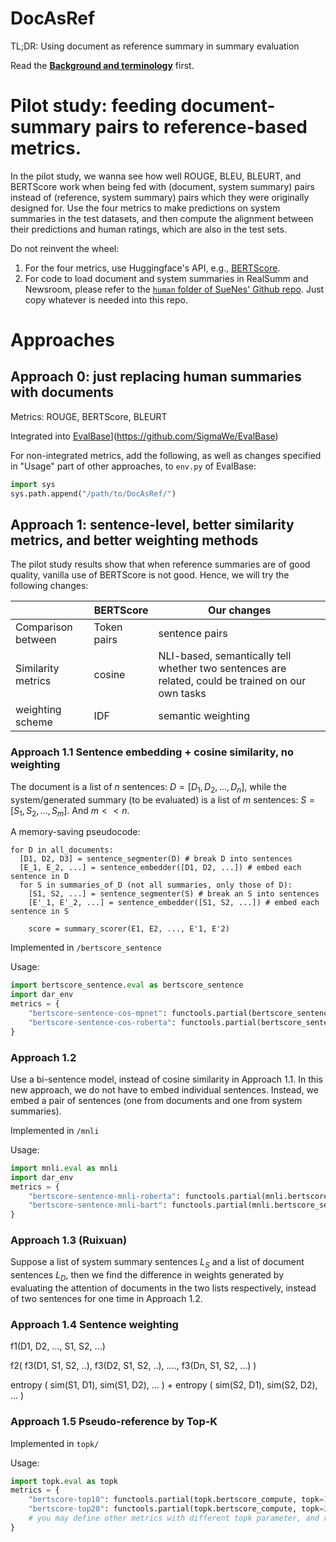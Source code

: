 # DocAsRef

TL;DR: Using document as reference summary in summary evaluation

Read the [**Background and terminology**](https://forrestbao.github.io/summarization_metrics.html) first.

# Pilot study: feeding document-summary pairs to reference-based metrics.

In the pilot study, we wanna see how well ROUGE, BLEU, BLEURT, and BERTScore work when being fed with (document, system summary) pairs instead of (reference, system summary) pairs which they were originally designed for. Use the four metrics to make predictions on system summaries in the test datasets, and then compute the alignment between their predictions and human ratings, which are also in the test sets. 

Do not reinvent the wheel:
1. For the four metrics, use Huggingface's API, e.g., [BERTScore](https://huggingface.co/spaces/evaluate-metric/bertscore). 
2. For code to load document and system summaries in RealSumm and Newsroom, please refer to the [`human` folder of SueNes' Github repo](https://github.com/forrestbao/SueNes/tree/master/human). Just copy whatever is needed into this repo. 

# Approaches

## Approach 0: just replacing human summaries with documents

Metrics: ROUGE, BERTScore, BLEURT

Integrated into [EvalBase](https://github.com/SigmaWe/EvalBase)](https://github.com/SigmaWe/EvalBase)

For non-integrated metrics, add the following, as well as changes specified in "Usage" part of other approaches, to `env.py` of EvalBase:

```python
import sys
sys.path.append("/path/to/DocAsRef/")
```

## Approach 1: sentence-level, better similarity metrics, and better weighting methods
The pilot study results show that when reference summaries are of good quality, vanilla use of BERTScore is not good. Hence, we will try the following changes: 

| | BERTScore | Our changes | 
|--|--|--|
|Comparison between |Token pairs| sentence pairs | 
| Similarity metrics| cosine | NLI-based, semantically tell whether two sentences are related, could be trained on our own tasks | 
| weighting scheme | IDF | semantic weighting  |

### Approach 1.1 Sentence embedding + cosine similarity, no weighting

The document is a list of $n$ sentences: $D=[D_1, D_2, ..., D_n]$, while the system/generated summary (to be evaluated) is a list of $m$ sentences: $S=[S_1, S_2, ..., S_m]$. And $m < < n$. 

A memory-saving pseudocode: 

```
for D in all_documents:
  [D1, D2, D3] = sentence_segmenter(D) # break D into sentences
  [E_1, E_2, ...] = sentence_embedder([D1, D2, ...]) # embed each sentence in D
  for S in summaries_of_D (not all summaries, only those of D):
    [S1, S2, ...] = sentence_segmenter(S) # break an S into sentences 
    [E'_1, E'_2, ...] = sentence_embedder([S1, S2, ...]) # embed each sentence in S
    
    score = summary_scorer(E1, E2, ..., E'1, E'2)
```

Implemented in `/bertscore_sentence`

Usage:
```python
import bertscore_sentence.eval as bertscore_sentence
import dar_env
metrics = {
    "bertscore-sentence-cos-mpnet": functools.partial(bertscore_sentence.compute, embedder=dar_env.sent_embedder_mpnet),
    "bertscore-sentence-cos-roberta": functools.partial(bertscore_sentence.compute, embedder=dar_env.sent_embedder_roberta),
}
```

### Approach 1.2

Use a bi-sentence model, instead of cosine similarity in Approach 1.1. In this new approach, we do not have to embed individual sentences. Instead, we embed a pair of sentences (one from documents and one from system summaries).

Implemented in `/mnli`

Usage:
```python
import mnli.eval as mnli
import dar_env
metrics = {
    "bertscore-sentence-mnli-roberta": functools.partial(mnli.bertscore_sentence_compute, classifier=dar_env.mnli_classifier_roberta),
    "bertscore-sentence-mnli-bart": functools.partial(mnli.bertscore_sentence_compute, classifier=dar_env.mnli_classifier_bart),
}
```

### Approach 1.3 (Ruixuan)

Suppose a list of system summary sentences $L_S$ and a list of document sentences $L_D$, then we find the difference in weights generated by evaluating the attention of documents in the two lists respectively, instead of two sentences for one time in Approach 1.2.

### Approach 1.4 Sentence weighting


f1(D1, D2, ..., S1, S2, ...) 

f2( f3(D1, S1, S2, ..), f3(D2, S1, S2, ..), ...., f3(Dn, S1, S2, ...) ) 

entropy ( sim(S1, D1), sim(S1, D2), ... ) 
+ 
entropy ( sim(S2, D1), sim(S2, D2), ... )

### Approach 1.5 Pseudo-reference by Top-K

Implemented in `topk/`

Usage:
```python
import topk.eval as topk
metrics = {
    "bertscore-top10": functools.partial(topk.bertscore_compute, topk=10),
    "bertscore-top20": functools.partial(topk.bertscore_compute, topk=20),
    # you may define other metrics with different topk parameter, and replace bertscore_compute by rouge_compute and bleurt_compute
}
```

